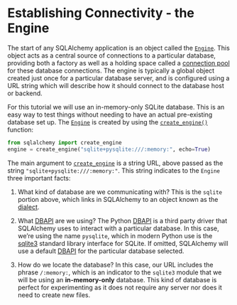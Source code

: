 # Establishing Connectivity - the Engine[](https://docs.sqlalchemy.org/en/20/tutorial/engine.html#establishing-connectivity-the-engine "Permalink to this heading")

The start of any SQLAlchemy application is an object called the  [`Engine`](https://docs.sqlalchemy.org/en/20/core/connections.html#sqlalchemy.engine.Engine "sqlalchemy.engine.Engine"). This object acts as a central source of connections to a particular database, providing both a factory as well as a holding space called a  [connection pool](https://docs.sqlalchemy.org/en/20/core/pooling.html)  for these database connections. The engine is typically a global object created just once for a particular database server, and is configured using a URL string which will describe how it should connect to the database host or backend.

For this tutorial we will use an in-memory-only SQLite database. This is an easy way to test things without needing to have an actual pre-existing database set up. The  [`Engine`](https://docs.sqlalchemy.org/en/20/core/connections.html#sqlalchemy.engine.Engine "sqlalchemy.engine.Engine")  is created by using the  [`create_engine()`](https://docs.sqlalchemy.org/en/20/core/engines.html#sqlalchemy.create_engine "sqlalchemy.create_engine")  function:

```python
from sqlalchemy import create_engine
engine = create_engine("sqlite+pysqlite:///:memory:", echo=True)
```
The main argument to  [`create_engine`](https://docs.sqlalchemy.org/en/20/core/engines.html#sqlalchemy.create_engine "sqlalchemy.create_engine")  is a string URL, above passed as the string  `"sqlite+pysqlite:///:memory:"`. This string indicates to the  `Engine` three important facts:

1.  What kind of database are we communicating with? This is the  `sqlite`  portion above, which links in SQLAlchemy to an object known as the  [dialect](https://docs.sqlalchemy.org/en/20/glossary.html#term-dialect).
    
2.  What  [DBAPI](https://docs.sqlalchemy.org/en/20/glossary.html#term-DBAPI)  are we using? The Python  [DBAPI](https://docs.sqlalchemy.org/en/20/glossary.html#term-DBAPI)  is a third party driver that SQLAlchemy uses to interact with a particular database. In this case, we’re using the name  `pysqlite`, which in modern Python use is the  [sqlite3](https://docs.python.org/library/sqlite3.html)  standard library interface for SQLite. If omitted, SQLAlchemy will use a default  [DBAPI](https://docs.sqlalchemy.org/en/20/glossary.html#term-DBAPI)  for the particular database selected.
    
3.  How do we locate the database? In this case, our URL includes the phrase  `/:memory:`, which is an indicator to the  `sqlite3`  module that we will be using an  **in-memory-only**  database. This kind of database is perfect for experimenting as it does not require any server nor does it need to create new files.
